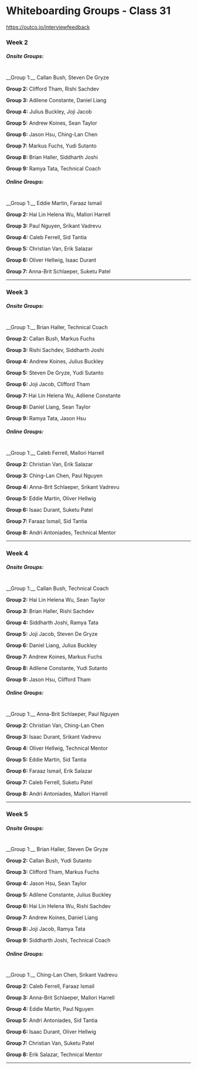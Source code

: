 # Whiteboarding Groups - Class 31

https://outco.io/interviewfeedback

### Week 2

##### Onsite Groups:
<br />
__Group 1:__ Callan Bush, Steven De Gryze

__Group 2:__ Clifford Tham, Rishi Sachdev

__Group 3:__ Adilene Constante, Daniel Liang

__Group 4:__ Julius Buckley, Joji Jacob

__Group 5:__ Andrew Koines, Sean Taylor

__Group 6:__ Jason Hsu, Ching-Lan Chen

__Group 7:__ Markus  Fuchs, Yudi Sutanto

__Group 8:__ Brian Haller, Siddharth Joshi

__Group 9:__ Ramya Tata, Technical Coach

##### Online Groups:
<br />
__Group 1:__ Eddie Martin, Faraaz Ismail

__Group 2:__ Hai Lin Helena Wu, Mallori Harrell

__Group 3:__ Paul Nguyen, Srikant Vadrevu

__Group 4:__ Caleb Ferrell, Sid Tantia

__Group 5:__ Christian Van, Erik Salazar

__Group 6:__ Oliver Hellwig, Isaac Durant

__Group 7:__ Anna-Brit Schlaeper, Suketu Patel

- - -

### Week 3

##### Onsite Groups:
<br />
__Group 1:__ Brian Haller, Technical Coach

__Group 2:__ Callan Bush, Markus  Fuchs

__Group 3:__ Rishi Sachdev, Siddharth Joshi

__Group 4:__ Andrew Koines, Julius Buckley

__Group 5:__ Steven De Gryze, Yudi Sutanto

__Group 6:__ Joji Jacob, Clifford Tham

__Group 7:__ Hai Lin Helena Wu, Adilene Constante

__Group 8:__ Daniel Liang, Sean Taylor

__Group 9:__ Ramya Tata, Jason Hsu

##### Online Groups:
<br />
__Group 1:__ Caleb Ferrell, Mallori Harrell

__Group 2:__ Christian Van, Erik Salazar

__Group 3:__ Ching-Lan Chen, Paul Nguyen

__Group 4:__ Anna-Brit Schlaeper, Srikant Vadrevu

__Group 5:__ Eddie Martin, Oliver Hellwig

__Group 6:__ Isaac Durant, Suketu Patel

__Group 7:__ Faraaz Ismail, Sid Tantia

__Group 8:__ Andri	Antoniades, Technical Mentor

- - -

### Week 4

##### Onsite Groups:
<br />
__Group 1:__ Callan Bush, Technical Coach

__Group 2:__ Hai Lin Helena Wu, Sean Taylor

__Group 3:__ Brian Haller, Rishi Sachdev

__Group 4:__ Siddharth Joshi, Ramya Tata

__Group 5:__ Joji Jacob, Steven De Gryze

__Group 6:__ Daniel Liang, Julius Buckley

__Group 7:__ Andrew Koines, Markus  Fuchs

__Group 8:__ Adilene Constante, Yudi Sutanto

__Group 9:__ Jason Hsu, Clifford Tham

##### Online Groups:
<br />
__Group 1:__ Anna-Brit Schlaeper, Paul Nguyen

__Group 2:__ Christian Van, Ching-Lan Chen

__Group 3:__ Isaac Durant, Srikant Vadrevu

__Group 4:__ Oliver Hellwig, Technical Mentor

__Group 5:__ Eddie Martin, Sid Tantia

__Group 6:__ Faraaz Ismail, Erik Salazar

__Group 7:__ Caleb Ferrell, Suketu Patel

__Group 8:__ Andri	Antoniades, Mallori Harrell

- - -

### Week 5

##### Onsite Groups:
<br />
__Group 1:__ Brian Haller, Steven De Gryze

__Group 2:__ Callan Bush, Yudi Sutanto

__Group 3:__ Clifford Tham, Markus  Fuchs

__Group 4:__ Jason Hsu, Sean Taylor

__Group 5:__ Adilene Constante, Julius Buckley

__Group 6:__ Hai Lin Helena Wu, Rishi Sachdev

__Group 7:__ Andrew Koines, Daniel Liang

__Group 8:__ Joji Jacob, Ramya Tata

__Group 9:__ Siddharth Joshi, Technical Coach

##### Online Groups:
<br />
__Group 1:__ Ching-Lan Chen, Srikant Vadrevu

__Group 2:__ Caleb Ferrell, Faraaz Ismail

__Group 3:__ Anna-Brit Schlaeper, Mallori Harrell

__Group 4:__ Eddie Martin, Paul Nguyen

__Group 5:__ Andri	Antoniades, Sid Tantia

__Group 6:__ Isaac Durant, Oliver Hellwig

__Group 7:__ Christian Van, Suketu Patel

__Group 8:__ Erik Salazar, Technical Mentor

- - -
